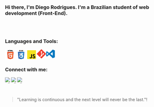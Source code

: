 ### Hi there, I'm Diego Rodrigues. I'm a Brazilian student of web development (Front-End).
<br>
<br>

### Languages and Tools:

<img align="left" alt="html5" width="35px" height="35px" src="./images/html.png" >
<img align="left" alt="css" width="35px" height="35px" src="./images/css.png" >
<img align="left" alt="js" width="35px" height="35px" src="./images/js.png" >
<img align="left" alt="git" width="30px" height="30px" src="./images/git.png" >
<img align="left" alt="vscode" width="30px" height="30px" src="./images/vscode.png" >
<br>
<br>


 
### Connect with me:
<p align="center">
<a href="https://twitter.com/dgo_rodrigues7" target="blank"><img align="left" src="https://cdn.jsdelivr.net/npm/simple-icons@3.0.1/icons/twitter.svg" alt="diegorodrigues" height="20" width="20" /></a>
<a href="https://www.linkedin.com/in/dgorodrigues7/" target="blank"><img align="left" src="https://cdn.jsdelivr.net/npm/simple-icons@3.0.1/icons/linkedin.svg" alt="diegorodrigues" height="20" width="20" /></a>
<a href="https://instagram.com/dgo_rodrigues7" target="blank"><img align="left" src="https://cdn.jsdelivr.net/npm/simple-icons@3.0.1/icons/instagram.svg" alt="diegorodrigues" height="20" width="20" /></a>
</p>
<br>
<br>
<br>

> "Learning is continuous and the next level will never be the last."!
